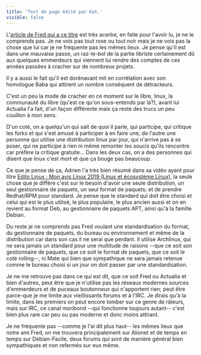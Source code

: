 ```yaml
---
title: 'Test de page édité par Kat.'
visible: false
---
```


L'[article de Fred qui a ce titre](http://frederic.bezies.free.fr/blog/?p=18945#comments) est très acerbe, en faite pour l'avoir lu, je ne le comprends pas. Je ne vois pas tout rose ou tout noir mais je ne vois pas la chose que lui car je ne fréquente pas les mêmes lieux.
Je pense qu'il est dans une mauvaise passe, un raz-le-bol de la partie libriste certainement dû aux quelques emmerdeurs qui viennent lui rendre des comptes de ces années passées à cracher sur de nombreux projets.

Il y a aussi le fait qu'il est dorénavant mit en corrélation avec son homologue Baba qui attirent un nombre conséquent de détracteurs.

C'est un peu la mode de cracher en ce moment sur le libre, linux, la communauté du libre (qu'est ce qu'on sous-entends par là?), avant lui Actualia l'a fait, d'un façon différente mais ça reste des trucs un peu couillon à mon sens. 

D'un coté, on a quelqu'un qui sait de quoi il parle, qui participe, qui critique les forks et qui s'est amusé à participer à en faire une; de l'autre une personne qui utilise une distribution linux par jour, qui n'arrive pas à se poser, qui ne participe à rien ni même remonter les soucis qu'ils rencontre car préfère la critique gratuite... Dans les deux cas, on a des personnes qui disent que linux c'est mort et que ça bouge pas beaucoup.

Ce que je pense de ça, Adrien l'a très bien résumé dans sa vidéo ayant pour titre [Edito Linux : Mon avis Linux 2019 (Linux et écosystème Linux)](https://www.youtube.com/watch?v=eor4C4oYUjU), la seule chose que je diffère c'est sur le besoin d'avoir une seule distribution, un seul gestionnaire de paquets, un seul format de paquets; et de prendre Redhat/RPM pour standard. Je pense que le standard qui doit être choisi et celui qui est le plus utilisé, le plus populaire, le plus ancien aussi et on en revient au format Deb, au gestionnaire de paquets APT, ainsi qu'à la famille Debian.

Du reste je ne comprends pas Fred voulant une standardisation du format, du gestionnaire de paquets, du bureau ou environnement et même de la distribution car dans son cas il ne serai que perdant. Il utilise Archlinux, qui ne sera jamais un standard pour une multitude de raisons --que ce soit son gestionnaire de paquets, que ce soit le format de paquets, que ce soit le coté rolling--, ni Mate qui bien que sympathique ne sera jamais retenue comme le bureau choisi si un jour on doit passer par une standardisation.

Je ne me retrouve pas dans ce qui est dit, que ce soit Fred ou Actualia et bien d'autres, peut être que je n'utilise pas les réseaux modernes sources d'emmerdeurs et de puceaux boutonneux qui n'apportent rien; peut être parce-que je me limite aux vieillissants forums et à l'IRC. Je dirais qu'à la limite, dans les premiers on peut encore tomber sur ce genre de râleurs, mais sur IRC, ce canal moribond --qui fonctionne toujours autant-- c'est bien plus rare car peu ou pas moderne et donc moins attirant.

Je ne fréquente pas --comme je l'ai dit plus haut-- les mêmes lieux que notre ami Fred, on me trouvera principalement sur Alionet et de temps en temps sur Debian-Facile, deux forums qui sont de manière général bien sympathiques et non refermés sur eux même. 
